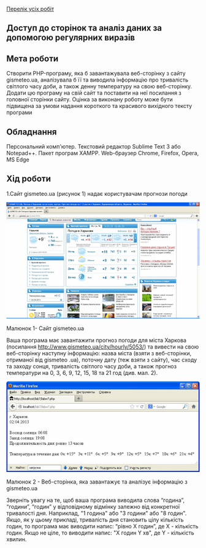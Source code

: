 [Перелік усіх робіт](README.md)

## Доступ до сторінок та аналіз даних за допомогою регулярних виразів

## Мета роботи

Створити PHP-програму, яка б завантажувала веб-сторінку з сайту gismeteo.ua, аналізувала б її та виводила інформацію про тривалість світлого часу доби, а також денну температуру на свою веб-сторінку. Додати цю програму на свій сайт та поставити на неї посилання з головної сторінки сайту. Оцінка за виконану роботу може бути підвищена за умови надання короткого та красивого вихідного тексту програми

## Обладнання

Персональний комп'ютер. Текстовий редактор Sublime Text 3 або Notepad++. Пакет програм XAMPP. Web-браузер Chrome, Firefox, Opera, MS Edge

## Хід роботи

1.Сайт gismeteo.ua (рисунок 1) надає користувачам прогнози погоди

![img-1](/lab-14-files/img-1.png)

Малюнок 1- Сайт gismeteo.ua

Ваша програма має завантажити прогноз погоди для міста Харкова (посилання http://www.gismeteo.ua/city/hourly/5053/) та вивести на свою веб-сторінку наступну інформацію: назва міста (взяти з веб-сторінки, отриманої від gismeteo .ua), поточну дату (теж взяти з сайту), час сходу та заходу сонця, тривалість світлого часу доби, а також прогноз температури на 0, 3, 6, 9, 12, 15, 18 та 21 год (див. мал. 2).

![img-2](/lab-14-files/img-2.png)

Малюнок 2 - Веб-сторінка, яка завантажує та аналізує інформацію з gismeteo.ua

  Зверніть увагу на те, щоб ваша програма виводила слова “година”, “години”, “годин” у відповідному відмінку залежно від конкретної тривалості дня. Наприклад, "1 година" або "3 години" або "8 годин".
  Якщо, як у цьому прикладі, тривалість дня становить цілу кількість годин, то програма має виводити напис: “рівно X годин”, де X - кількість годин. Якщо не ціле, то виводити напис: "X годин Y хв", де Y - кількість хвилин.
